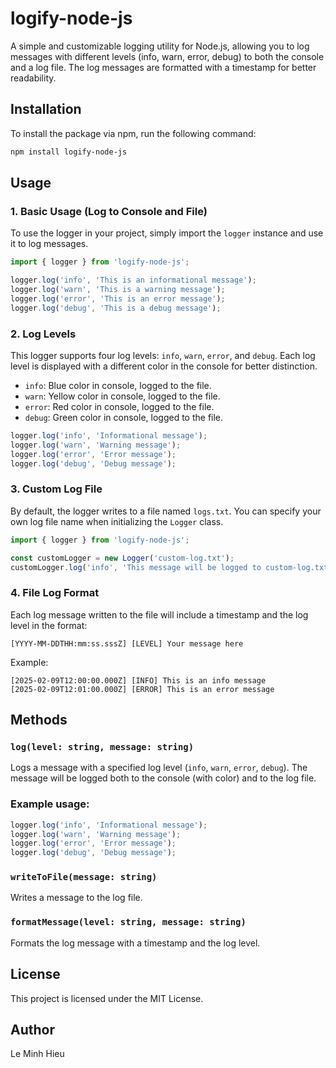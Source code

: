 # logify-node-js

A simple and customizable logging utility for Node.js, allowing you to log messages with different levels (info, warn, error, debug) to both the console and a log file. The log messages are formatted with a timestamp for better readability.

## Installation

To install the package via npm, run the following command:

```bash
npm install logify-node-js
```

## Usage

### 1. Basic Usage (Log to Console and File)

To use the logger in your project, simply import the `logger` instance and use it to log messages.

```javascript
import { logger } from 'logify-node-js';

logger.log('info', 'This is an informational message');
logger.log('warn', 'This is a warning message');
logger.log('error', 'This is an error message');
logger.log('debug', 'This is a debug message');
```

### 2. Log Levels

This logger supports four log levels: `info`, `warn`, `error`, and `debug`. Each log level is displayed with a different color in the console for better distinction.

- `info`: Blue color in console, logged to the file.
- `warn`: Yellow color in console, logged to the file.
- `error`: Red color in console, logged to the file.
- `debug`: Green color in console, logged to the file.

```javascript
logger.log('info', 'Informational message');
logger.log('warn', 'Warning message');
logger.log('error', 'Error message');
logger.log('debug', 'Debug message');
```

### 3. Custom Log File

By default, the logger writes to a file named `logs.txt`. You can specify your own log file name when initializing the `Logger` class.

```javascript
import { logger } from 'logify-node-js';

const customLogger = new Logger('custom-log.txt');
customLogger.log('info', 'This message will be logged to custom-log.txt');
```

### 4. File Log Format

Each log message written to the file will include a timestamp and the log level in the format:

```
[YYYY-MM-DDTHH:mm:ss.sssZ] [LEVEL] Your message here
```

Example:
```
[2025-02-09T12:00:00.000Z] [INFO] This is an info message
[2025-02-09T12:01:00.000Z] [ERROR] This is an error message
```

## Methods

### `log(level: string, message: string)`

Logs a message with a specified log level (`info`, `warn`, `error`, `debug`). The message will be logged both to the console (with color) and to the log file.

### Example usage:

```javascript
logger.log('info', 'Informational message');
logger.log('warn', 'Warning message');
logger.log('error', 'Error message');
logger.log('debug', 'Debug message');
```

### `writeToFile(message: string)`

Writes a message to the log file.

### `formatMessage(level: string, message: string)`

Formats the log message with a timestamp and the log level.

## License

This project is licensed under the MIT License.

## Author

Le Minh Hieu
```

